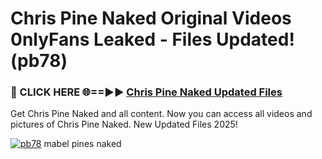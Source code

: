 # Chris Pine Naked Original Videos 0nlyFans Leaked - Files Updated! (pb78)

<h3>🔴 CLICK HERE 🌐==►► <a href="https://tinyurl.com/up5wt9bj" rel="nofollow">Chris Pine Naked Updated Files</a></h3>

Get Chris Pine Naked and all content. Now you can access all videos and pictures of Chris Pine Naked. New Updated Files 2025!

[![pb78](https://i.imgur.com/ABiUzMV.gif)](https://tinyurl.com/up5wt9bj)
mabel pines naked